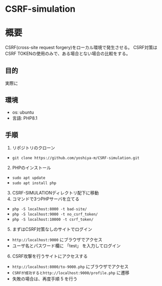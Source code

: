 # CSRF-simulation

# 概要
CSRF(cross-site request forgery)をローカル環境で発生させる。
CSRF対策はCSRF TOKENの使用のみで、ある場合とない場合の比較をする。

## 目的
実際に

## 環境
- os: ubuntu
- 言語: PHP8.1

## 手順
1. リポジトリのクローン
 - `git clone https://github.com/yoshiya-m/CSRF-simulation.git`
2. PHPのインストール
 - `sudo apt update`
 - `sudo apt install php`
3. CSRF-SIMULATIONディレクトリ配下に移動
4. コマンドで3つPHPサーバを立てる
 - `php -S localhost:8000 -t bad-site/`
 - `php -S localhost:9000 -t no_csrf_token/`
 - `php -S localhost:10000 -t csrf_token/`
5. まずはCSRF対策なしのサイトでログイン
 - `http://localhost:9000` にブラウザでアクセス
 - ユーザ名とパスワード欄に 「test」 を入力してログイン
6. CSRF攻撃を行うサイトにアクセスする
 - `http://localhost:8000/to-9000.php` にブラウザでアクセス
 - `CSRFが成功するとhttp://localhost:9000/profile.php` に遷移
 - 失敗の場合は、再度手順 5 を行う



